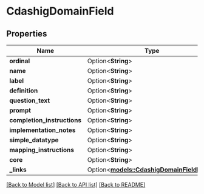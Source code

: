 # CdashigDomainField

## Properties

Name | Type | Description | Notes
------------ | ------------- | ------------- | -------------
**ordinal** | Option<**String**> |  | [optional]
**name** | Option<**String**> |  | [optional]
**label** | Option<**String**> |  | [optional]
**definition** | Option<**String**> |  | [optional]
**question_text** | Option<**String**> |  | [optional]
**prompt** | Option<**String**> |  | [optional]
**completion_instructions** | Option<**String**> |  | [optional]
**implementation_notes** | Option<**String**> |  | [optional]
**simple_datatype** | Option<**String**> |  | [optional]
**mapping_instructions** | Option<**String**> |  | [optional]
**core** | Option<**String**> |  | [optional]
**_links** | Option<[**models::CdashigDomainFieldLinks**](CdashigDomainFieldLinks.md)> |  | [optional]

[[Back to Model list]](../README.md#documentation-for-models) [[Back to API list]](../README.md#documentation-for-api-endpoints) [[Back to README]](../README.md)


